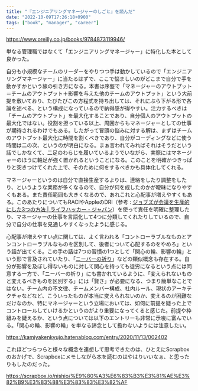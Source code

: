 ```yaml
---
title: "『エンジニアリングマネージャーのしごと』を読んだ"
date: "2022-10-09T17:26:18+0900"
tags: ["book", "manager", "career"]
---
```


https://www.oreilly.co.jp/books/9784873119946/

単なる管理職ではなくて「エンジニアリングマネージャー」に特化した本として良かった。

自分も小規模なチームのリーダーをやりつつ手は動かしているので「エンジニアリングマネージャー」に当たるはずで、ここで悩ましいのがどこまで自分で手を動かすかという線の引き方になる。本書は序盤で「マネージャーのアウトプット＝チームのアウトプット＋影響を与えた他のチームのアウトプット」という大前提を敷いており、たびたびこの方程式を持ち出しては、それにぶら下がる形で各論を述べる、という構成になっているので納得感が得やすい。注力するべきは「チームのアウトプット」を最大化することであり、自分個人のアウトプットの最大化ではない。役割を担っている以上、周囲からもマネージャーとしての仕事が期待されるわけでもある。したがって冒頭の悩みに対する解は、まずはチームのアウトプット最大化に時間を割くべきであり、自分がコーディングなどに使う時間は二の次、というのが明白になる。まぁ言われてみればそれはそうだという話でしかなくて、二足のわらじを履いているようでいながら、実際にはマネージャーのほうに軸足が強く置かれるということになる。このことを明確かつきっぱりと突きつけてくれた上で、そのために何をするべきかも具体化してくれる。

マネージャーというのは自分で直接生産するよりは、連絡をしたり調整をしたり、というような業務が多くなるので、自分が何を成したのかが曖昧になりやすくもある。また責任範囲も大きくなるので、あれこれと心配事が増えやすくもある。このあたりについてもRACIやAppleのDRI（参考 : [ジョブズが会議を生産的にした3つの方法 | ライフハッカー・ジャパン](https://www.lifehacker.jp/article/170130_businessinsider_mediagene/)）を使って責任を明確に整理したり、マネージャーの仕事を言語化して4つに分類してくれたりしているので、自分で自分の仕事を見通しやすくなったように感じる。

心配事が増えやすい点に関しては、よく言われる「コントローラブルなものとアンコントローラブルなものを区別して、後者について心配するのをやめろ」という話が出てくる。この手の話は7つの習慣の1つとして「関心の輪、影響の輪」という形で言及されていたり、「[ニーバーの祈り](https://ja.wikipedia.org/wiki/%E3%83%8B%E3%83%BC%E3%83%90%E3%83%BC%E3%81%AE%E7%A5%88%E3%82%8A)」などの類似概念も存在する。自分が影響を及ぼし得ないものに対して関心を持っても徒労になるという点には同意する一方で、「ニーバーの祈り」にも書かれているように、「変えられないものと変えるべきものを区別する」には「賢さ」が必要になる、つまり簡単なことではない。チーム内の不文律、チームメンバー構成、社内ルール、現状のアーキテクチャなどなど、こういったものが本当に変えられないのか、変えるのが困難なだけなのか、特にマネージャーという立場においては、如何に前提を疑った上でコントロールしていけるかというのがより重要になってくると感じた。前提や枠組みを疑えるか、という点については以下のエントリーも非常に示唆に富んでいる。「関心の輪、影響の輪」を単なる諦念として扱わないようには注意したい。

https://kamiyakenkyujo.hatenablog.com/entry/2020/11/13/002402

これほどつらつらと様々な概念を連想して思考できたのは、ひとえにScrapboxのおかげで、Scrapboxにメモしながら本を読むのはやはりいいなぁ、と思ったりもしたのだった。

https://scrapbox.io/nishio/%E9%80%A3%E6%83%B3%E3%81%AE%E3%82%B9%E3%83%88%E3%83%83%E3%82%AF

